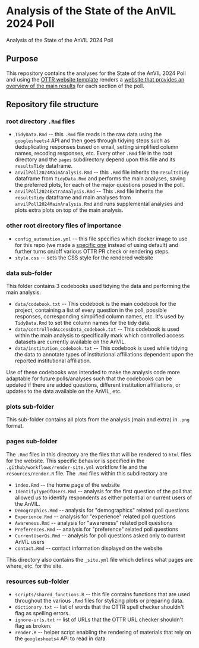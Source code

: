 # Analysis of the State of the AnVIL 2024 Poll
Analysis of the State of the AnVIL 2024 Poll

## Purpose
This repository contains the analyses for the State of the AnVIL 2024 Poll and using the [OTTR website template](https://github.com/jhudsl/OTTR_Template_Website) renders a [website that provides an overview of the main results](https://hutchdatascience.org/AnVIL_Poll_2024/) for each section of the poll.

## Repository file structure

### root directory `.Rmd` files

* `TidyData.Rmd` -- this `.Rmd` file reads in the raw data using the `googlesheets4` API and then goes through tidying steps such as deduplicating responses based on email, setting simplified column names, recoding responses, etc. Every other `.Rmd` file in the root directory and the `pages` subdirectory depend upon this file and its `resultsTidy` dataframe.
* `anvilPoll2024MainAnalysis.Rmd` -- this `.Rmd` file inherits the `resultsTidy` dataframe from `TidyData.Rmd` and performs the main analyses, saving the preferred plots, for each of the major questions posed in the poll.
* `anvilPoll2024ExtraAnalysis.Rmd` -- This `.Rmd` file inherits the `resultsTidy` dataframe and main analyses from `anvilPoll2024MainAnalysis.Rmd` and runs supplemental analyses and plots extra plots on top of the main analysis.

### other root directory files of importance

* `config_automation.yml` -- this file specifies which docker image to use for this repo (we made a [specific one](https://hub.docker.com/repository/docker/jhudsl/anvil-poll-2024/general) instead of using default) and further turns on/off various OTTR PR check or rendering steps.
* `style.css` -- sets the CSS style for the rendered website

### data sub-folder

This folder contains 3 codebooks used tidying the data and performing the main analysis.

* `data/codebook.txt` -- This codebook is the main codebook for the project, containing a list of every question in the poll, possible responses, corresponding simplified column names, etc. It's used by `TidyData.Rmd` to set the column names for the tidy data.
* `data/controlledAccessData_codebook.txt` -- This codebook is used within the main analysis to specifically mark which controlled access datasets are currently available on the AnVIL.
* `data/institution_codebook.txt` -- This codebook is used while tidying the data to annotate types of institutional affiliations dependent upon the reported institutional affiliation.

Use of these codebooks was intended to make the analysis code more adaptable for future polls/analyses such that the codebooks can be updated if there are added questions, different institution affiliations, or updates to the data available on the AnVIL, etc.

### plots sub-folder

This sub-folder contains all plots from the analysis (main and extra) in `.png` format.

### pages sub-folder

The `.Rmd` files in this directory are the files that will be rendered to `html` files for the website. This specific behavior is specified in the `.github/workflows/render-site.yml` workflow file and the `resources/render.R` file. The `.Rmd` files within this subdirectory are
  * `index.Rmd` -- the home page of the website
  * `IdentifyTypeOfUsers.Rmd` -- analysis for the first question of the poll that allowed us to identify respondents as either potential or current users of the AnVIL.
  * `Demographics.Rmd` -- analysis for "demographics" related poll questions
  * `Experience.Rmd` -- analysis for "experience" related poll questions
  * `Awareness.Rmd` -- analysis for "awareness" related poll questions
  * `Preferences.Rmd` -- analysis for "preference" related poll questions
  * `CurrentUserQs.Rmd` -- analysis for poll questions asked only to current AnVIL users
  * `contact.Rmd` -- contact information displayed on the website

This directory also contains the `_site.yml` file which defines what pages are where, etc. for the site.

### resources sub-folder

* `scripts/shared_functions.R` -- this file contains functions that are used throughout the various `.Rmd` files for stylizing plots or preparing data.
* `dictionary.txt` -- list of words that the OTTR spell checker shouldn't flag as spelling errors.
* `ignore-urls.txt` -- list of URLs that the OTTR URL checker shouldn't flag as broken.
* `render.R` -- helper script enabling the rendering of materials that rely on the `googlesheets4` API to read in data.  
